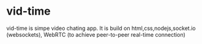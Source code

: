 # vid-time

vid-time is simpe video chating app.
It is build on html,css,nodejs,socket.io (websockets), WebRTC (to achieve peer-to-peer real-time connection)
